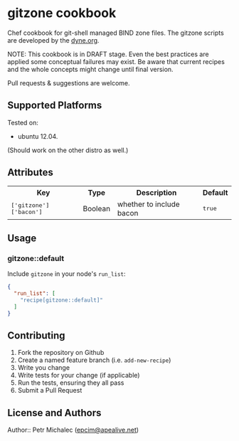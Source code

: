 # gitzone cookbook

Chef cookbook for git-shell managed BIND zone files.
The gitzone scripts are developed by the [dyne.org](https://github.com/dyne/gitzone).

NOTE: This cookbook is in DRAFT stage. Even the best practices are applied some conceptual failures
may exist. Be aware that current recipes and the whole concepts might change until final version.

Pull requests & suggestions are welcome.

## Supported Platforms

Tested on:

* ubuntu 12.04.

(Should work on the other distro as well.)


## Attributes

<table>
  <tr>
    <th>Key</th>
    <th>Type</th>
    <th>Description</th>
    <th>Default</th>
  </tr>
  <tr>
    <td><tt>['gitzone']['bacon']</tt></td>
    <td>Boolean</td>
    <td>whether to include bacon</td>
    <td><tt>true</tt></td>
  </tr>
</table>

## Usage

### gitzone::default

Include `gitzone` in your node's `run_list`:

```json
{
  "run_list": [
    "recipe[gitzone::default]"
  ]
}
```

## Contributing

1. Fork the repository on Github
2. Create a named feature branch (i.e. `add-new-recipe`)
3. Write you change
4. Write tests for your change (if applicable)
5. Run the tests, ensuring they all pass
6. Submit a Pull Request

## License and Authors

Author:: Petr Michalec (<epcim@apealive.net>)
